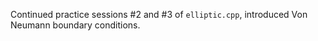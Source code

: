 Continued practice sessions #2 and #3 of `elliptic.cpp`, introduced Von Neumann boundary conditions.
